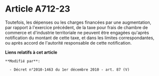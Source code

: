 # Article A712-23

Toutefois, les dépenses ou les charges financées par une augmentation, par rapport à l'exercice précédent, de la taxe pour
frais de      chambre de commerce et d'industrie territoriale ne peuvent être engagées qu'après notification du montant de
cette taxe, et dans les limites correspondantes, ou après accord de l'autorité responsable de cette notification.

**Liens relatifs à cet article**

	**Modifié par**:

	  - Décret n°2010-1463 du 1er décembre 2010 - art. 87 (V)
